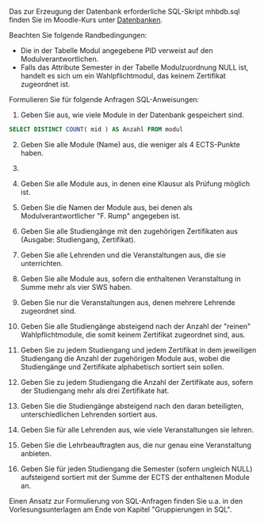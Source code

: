 Das zur Erzeugung der Datenbank erforderliche SQL-Skript mhbdb.sql finden Sie im Moodle-Kurs unter [Datenbanken](https://moodle.hs-emden-leer.de/moodle/mod/url/view.php?id=323657 "Datenbanken").   

Beachten Sie folgende Randbedingungen:

- Die in der Tabelle Modul angegebene PID verweist auf den Modulverantwortlichen.
- Falls das Attribute Semester in der Tabelle Modulzuordnung NULL ist, handelt es sich um ein Wahlpflichtmodul, das keinem Zertifikat zugeordnet ist.

Formulieren Sie für folgende Anfragen SQL-Anweisungen:

1. Geben Sie aus, wie viele Module in der Datenbank gespeichert sind.
```SQL
SELECT DISTINCT COUNT( mid ) AS Anzahl FROM modul
```
2. Geben Sie alle Module (Name) aus, die weniger als 4 ECTS-Punkte haben.
3. 
4. Geben Sie alle Module aus, in denen eine Klausur als Prüfung möglich ist.  
    
4. Geben Sie die Namen der Module aus, bei denen als Modulverantwortlicher "F. Rump" angegeben ist.  
    
5. Geben Sie alle Studiengänge mit den zugehörigen Zertifikaten aus (Ausgabe: Studiengang, Zertifikat).
6. Geben Sie alle Lehrenden und die Veranstaltungen aus, die sie unterrichten.
7. Geben Sie alle Module aus, sofern die enthaltenen Veranstaltung in Summe mehr als vier SWS haben.  
    
8. Geben Sie nur die Veranstaltungen aus, denen mehrere Lehrende zugeordnet sind.  
    
9. Geben Sie alle Studiengänge absteigend nach der Anzahl der "reinen" Wahlpflichtmodule, die somit keinem Zertifikat zugeordnet sind, aus.
10. Geben Sie zu jedem Studiengang und jedem Zertifikat in dem jeweiligen Studiengang die Anzahl der zugehörigen Module aus, wobei die Studiengänge und Zertifikate alphabetisch sortiert sein sollen.
11. Geben Sie zu jedem Studiengang die Anzahl der Zertifikate aus, sofern der Studiengang mehr als drei Zertifikate hat.
12. Geben Sie die Studiengänge absteigend nach den daran beteiligten, unterschiedlichen Lehrenden sortiert aus.
13. Geben Sie für alle Lehrenden aus, wie viele Veranstaltungen sie lehren.
14. Geben Sie die Lehrbeauftragten aus, die nur genau eine Veranstaltung anbieten.  
    
15. Geben Sie für jeden Studiengang die Semester (sofern ungleich NULL) aufsteigend sortiert mit der Summe der ECTS der enthaltenen Module an.

Einen Ansatz zur Formulierung von SQL-Anfragen finden Sie u.a. in den Vorlesungsunterlagen am Ende von Kapitel "Gruppierungen in SQL".